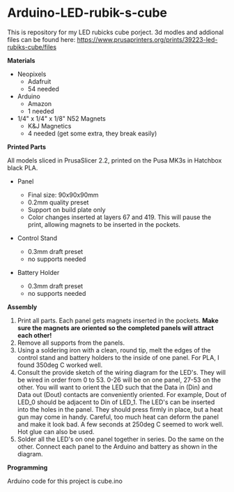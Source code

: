# Arduino-LED-rubik-s-cube

This is repository for my LED rubicks cube porject.
3d modles and addional files can be found here: https://www.prusaprinters.org/prints/39223-led-rubiks-cube/files

**Materials**
 - Neopixels
    - Adafruit
    - 54 needed
 - Arduino
    - Amazon
    - 1 needed
 - 1/4" x 1/4" x 1/8" N52 Magnets
    - K&J Magnetics
    - 4 needed (get some extra, they break easily)

**Printed Parts**

All models sliced in PrusaSlicer 2.2, printed on the Pusa MK3s in Hatchbox black PLA.

- Panel
    - Final size: 90x90x90mm
    - 0.2mm quality preset
    - Support on build plate only
    - Color changes inserted at layers 67 and 419. This will pause the print, allowing magnets to be inserted in the pockets.


 - Control Stand
    - 0.3mm draft preset
    - no supports needed


 - Battery Holder
    - 0.3mm draft preset
    - no supports needed


**Assembly**
1. Print all parts. Each panel gets magnets inserted in the pockets. **Make sure the magnets are oriented so the completed panels will attract each other!**
2. Remove all supports from the panels.
3. Using a soldering iron with a clean, round tip, melt the edges of the control stand and battery holders to the inside of one panel. For PLA, I found 350deg C worked well.
4. Consult the provide sketch of the wiring diagram for the LED's. They will be wired in order from 0 to 53. 0-26 will be on one panel, 27-53 on the other. You will want to orient the LED such that the Data in (Din) and Data out (Dout) contacts are conveniently oriented. For example, Dout of LED_0  should be adjacent to Din of LED_1. The LED's can be inserted into the holes in the panel. They should press firmly in place, but a heat gun may come in handy. Careful, too much heat can deform the panel and make it look bad. A few seconds at 250deg C seemed to work well. Hot glue can also be used. 
5. Solder all the LED's on one panel together in series. Do the same on the other. Connect each panel to the Arduino and battery as shown in the diagram.

**Programming**

Arduino code for this project is cube.ino


